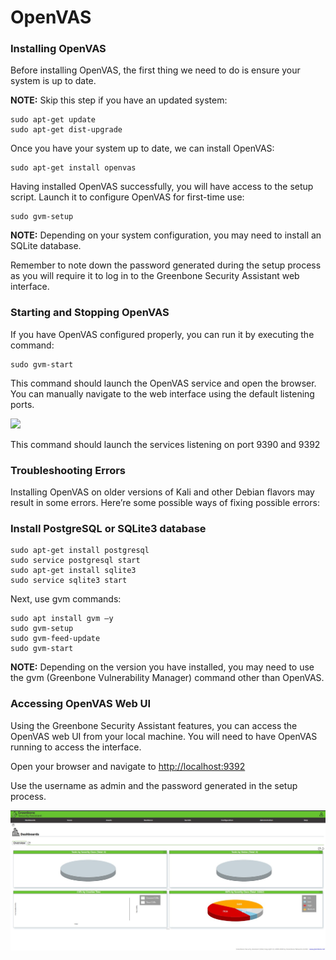 # OpenVAS

### Installing OpenVAS

Before installing OpenVAS, the first thing we need to do is ensure your system is up to date.

**NOTE:** Skip this step if you have an updated system:

```
sudo apt-get update
sudo apt-get dist-upgrade
```

Once you have your system up to date, we can install OpenVAS:

```
sudo apt-get install openvas
```

Having installed OpenVAS successfully, you will have access to the setup script. Launch it to configure OpenVAS for first-time use:

```
sudo gvm-setup
```

**NOTE:** Depending on your system configuration, you may need to install an SQLite database.

Remember to note down the password generated during the setup process as you will require it to log in to the Greenbone Security Assistant web interface.

### Starting and Stopping OpenVAS

If you have OpenVAS configured properly, you can run it by executing the command:

```
sudo gvm-start
```

This command should launch the OpenVAS service and open the browser. You can manually navigate to the web interface using the default listening ports.

![](../../.gitbook/assets/How-to-Install-and-Configure-OpenVAS-on-Kali-Linux\_2.jpg)

This command should launch the services listening on port 9390 and 9392

### Troubleshooting Errors

Installing OpenVAS on older versions of Kali and other Debian flavors may result in some errors. Here’re some possible ways of fixing possible errors:

### Install PostgreSQL or SQLite3 database

```
sudo apt-get install postgresql
sudo service postgresql start
sudo apt-get install sqlite3
sudo service sqlite3 start
```

Next, use gvm commands:

```
sudo apt install gvm –y
sudo gvm-setup
sudo gvm-feed-update
sudo gvm-start
```

**NOTE:** Depending on the version you have installed, you may need to use the gvm (Greenbone Vulnerability Manager) command other than OpenVAS.

### Accessing OpenVAS Web UI

Using the Greenbone Security Assistant features, you can access the OpenVAS web UI from your local machine. You will need to have OpenVAS running to access the interface.

Open your browser and navigate to [http://localhost:9392](http://localhost:9392)

Use the username as admin and the password generated in the setup process.

![](../../.gitbook/assets/3.jpg)
